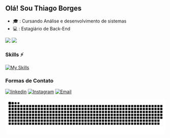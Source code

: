 ## Olá! Sou Thiago Borges
- 🎓 : Cursando Análise e desenvolvimento de sistemas
- 💻 : Estagiário de Back-End
<div>
<img height="180em" src="https://github-readme-stats.vercel.app/api?username=ThiagoBoges&show_icons=true&bg_color=0D1117&border_radius=4.5&border_color=30363D&title_color=267cf7&text_color=FFFFFF&icon_color=F78166&theme=transparent">
<img height="180em" src="https://github-readme-stats.vercel.app/api/top-langs/?username=ThiagoBoges&layout=compact&show_icons=true&bg_color=0D1117&border_radius=4.5&border_color=30363D&title_color=267cf7&text_color=FFFFFF&theme=transparent">
</div>

### Skills ⚡️

[![My Skills](https://skillicons.dev/icons?i=js,react,py,fastapi,postgres,mysql,mongodb,linux,docker,githubactions,git)](https://skillicons.dev)

### Formas de Contato
  
[![linkedin](https://skillicons.dev/icons?i=linkedin)](https://www.linkedin.com/in/thiago-borges-43265931a/)
[![Instagram](https://skillicons.dev/icons?i=instagram)](https://www.instagram.com/_thiago.sh?igsh=djRyNnp1cmUzMWhm)
[![Email](https://skillicons.dev/icons?i=email)](tbdsborges23@gmail.com)

<picture align="center">
  <source media="(prefers-color-scheme: dark)" srcset="https://raw.githubusercontent.com/ThiagoBoges/ThiagoBoges/output/github-contribution-grid-snake-dark.svg">
  <source media="(prefers-color-scheme: light)" srcset="https://raw.githubusercontent.com/ThiagoBoges/ThiagoBoges/output/github-contribution-grid-snake-dark.svg">
  <img align="center" alt="github contribution grid snake animation" src="https://raw.githubusercontent.com/mari4souza/mari4souza/output/github-contribution-grid-snake.svg">
</picture>
